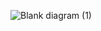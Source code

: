 ![Blank diagram (1)](https://github.com/user-attachments/assets/1f61fa1d-2de2-4597-958a-5ee3b0d8ec82)

